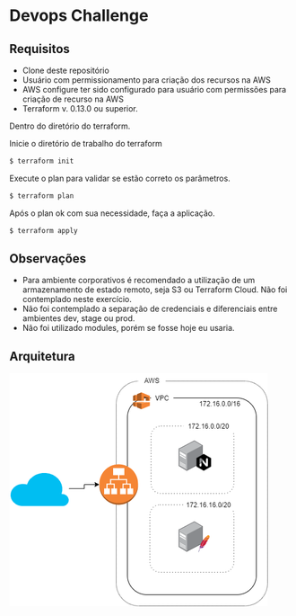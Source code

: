 # Devops Challenge

## Requisitos

 - Clone deste repositório
 - Usuário com permissionamento para criação dos recursos na AWS
 - AWS configure ter sido configurado para usuário com permissões para criação de recurso na AWS
 - Terraform v. 0.13.0 ou superior.

Dentro do diretório do terraform.

Inicie o diretório de trabalho do terraform

```bash
$ terraform init
```

Execute o plan para validar se estão correto os parâmetros.

```bash
$ terraform plan
```

Após o plan ok com sua necessidade, faça a aplicação.

```bash
$ terraform apply
```

## Observações

- Para ambiente corporativos é recomendado a utilização de um armazenamento de estado remoto, seja S3 ou Terraform Cloud. Não foi contemplado neste exercício.
- Não foi contemplado a separação de credenciais e diferenciais entre ambientes dev, stage ou prod.
- Não foi utilizado modules, porém se fosse hoje eu usaria.

## Arquitetura

![Arquitetura](imags/../imgs/arch.png)

